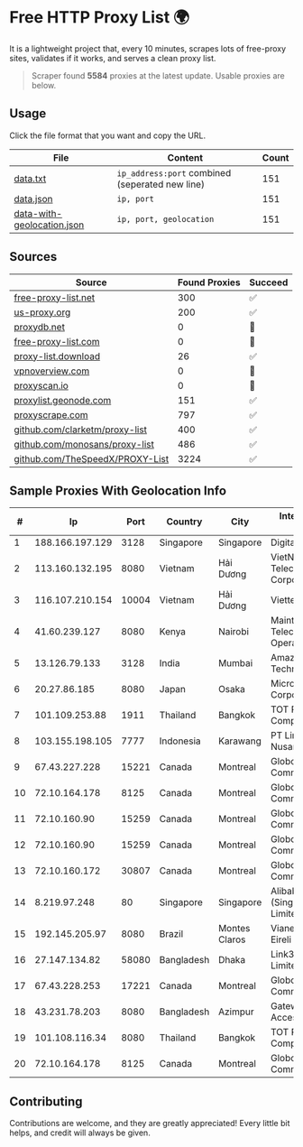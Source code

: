 
# Free HTTP Proxy List 🌍

It is a lightweight project that, every 10 minutes, scrapes lots of free-proxy sites, validates if it works, and serves a clean proxy list.


> Scraper found **5584** proxies at the latest update. Usable proxies are below.

## Usage

Click the file format that you want and copy the URL.


|File|Content|Count|
|----|-------|-----|
|[data.txt](https://raw.githubusercontent.com/themiralay/Proxy-List-World/master/data.txt)|`ip_address:port` combined (seperated new line)|151|
|[data.json](https://raw.githubusercontent.com/themiralay/Proxy-List-World/master/data.json)|`ip, port`|151|
|[data-with-geolocation.json](https://raw.githubusercontent.com/themiralay/Proxy-List-World/master/data-with-geolocation.json)|`ip, port, geolocation`|151|

## Sources

|Source|Found Proxies|Succeed|
|------|-------------|-------|
|[free-proxy-list.net](https://free-proxy-list.net)|300|✅|
|[us-proxy.org](https://www.us-proxy.org)|200|✅|
|[proxydb.net](http://proxydb.net)|0|🚫|
|[free-proxy-list.com](https://free-proxy-list.com/?page=&port=&type%5B%5D=http&type%5B%5D=https&up_time=0&search=Search)|0|🚫|
|[proxy-list.download](https://www.proxy-list.download/HTTP)|26|✅|
|[vpnoverview.com](https://vpnoverview.com/privacy/anonymous-browsing/free-proxy-servers)|0|🚫|
|[proxyscan.io](https://www.proxyscan.io)|0|🚫|
|[proxylist.geonode.com](https://proxylist.geonode.com/api/proxy-list?limit=300&page=1&sort_by=lastChecked&sort_type=desc&protocols=http,https)|151|✅|
|[proxyscrape.com](https://api.proxyscrape.com/v2/?request=displayproxies&protocol=http&timeout=10000&country=all&ssl=all&anonymity=all)|797|✅|
|[github.com/clarketm/proxy-list](https://raw.githubusercontent.com/clarketm/proxy-list/master/proxy-list-raw.txt)|400|✅|
|[github.com/monosans/proxy-list](https://raw.githubusercontent.com/monosans/proxy-list/main/proxies/http.txt)|486|✅|
|[github.com/TheSpeedX/PROXY-List](https://raw.githubusercontent.com/TheSpeedX/PROXY-List/master/http.txt)|3224|✅|


## Sample Proxies With Geolocation Info

|#|Ip|Port|Country|City|Internet Service Provider|
|-|--|----|-------|----|-------------------------|
|1|188.166.197.129|3128|Singapore|Singapore|DigitalOcean, LLC|
|2|113.160.132.195|8080|Vietnam|Hải Dương|VietNam Post and Telecom Corporation|
|3|116.107.210.154|10004|Vietnam|Hải Dương|Viettel Corporation|
|4|41.60.239.127|8080|Kenya|Nairobi|Maintainer Liquid Telecommunications Operations Limited|
|5|13.126.79.133|3128|India|Mumbai|Amazon Technologies Inc.|
|6|20.27.86.185|8080|Japan|Osaka|Microsoft Corporation|
|7|101.109.253.88|1911|Thailand|Bangkok|TOT Public Company Limited|
|8|103.155.198.105|7777|Indonesia|Karawang|PT Lintas Jaringan Nusantara|
|9|67.43.227.228|15221|Canada|Montreal|GloboTech Communications|
|10|72.10.164.178|8125|Canada|Montreal|GloboTech Communications|
|11|72.10.160.90|15259|Canada|Montreal|GloboTech Communications|
|12|72.10.160.90|15259|Canada|Montreal|GloboTech Communications|
|13|72.10.160.172|30807|Canada|Montreal|GloboTech Communications|
|14|8.219.97.248|80|Singapore|Singapore|Alibaba Cloud (Singapore) Private Limited|
|15|192.145.205.97|8080|Brazil|Montes Claros|Vianet Guaraciama Eireli ME|
|16|27.147.134.82|58080|Bangladesh|Dhaka|Link3 Technologies Limited|
|17|67.43.228.253|17221|Canada|Montreal|GloboTech Communications|
|18|43.231.78.203|8080|Bangladesh|Azimpur|Gateway Online Access Limited|
|19|101.108.116.34|8080|Thailand|Bangkok|TOT Public Company Limited|
|20|72.10.164.178|8125|Canada|Montreal|GloboTech Communications|



## Contributing

Contributions are welcome, and they are greatly appreciated! Every
little bit helps, and credit will always be given.


